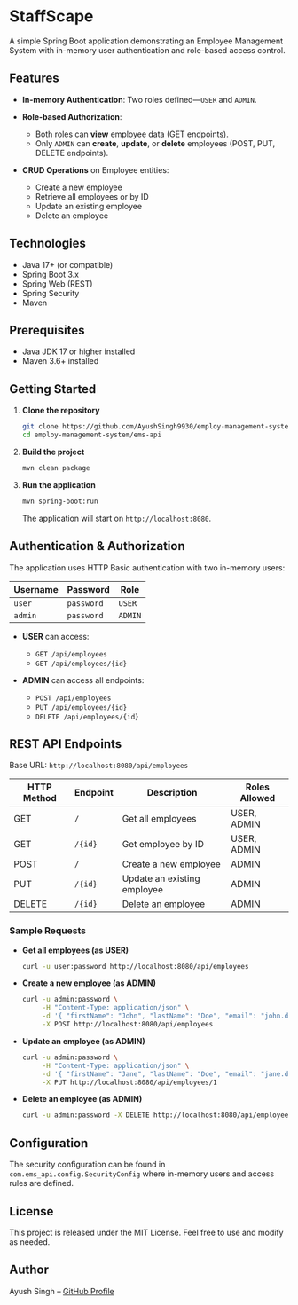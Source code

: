 # StaffScape

A simple Spring Boot application demonstrating an Employee Management System with in-memory user authentication and role-based access control.

## Features

* **In-memory Authentication**: Two roles defined—`USER` and `ADMIN`.
* **Role-based Authorization**:

  * Both roles can **view** employee data (GET endpoints).
  * Only `ADMIN` can **create**, **update**, or **delete** employees (POST, PUT, DELETE endpoints).
* **CRUD Operations** on Employee entities:

  * Create a new employee
  * Retrieve all employees or by ID
  * Update an existing employee
  * Delete an employee

## Technologies

* Java 17+ (or compatible)
* Spring Boot 3.x
* Spring Web (REST)
* Spring Security
* Maven

## Prerequisites

* Java JDK 17 or higher installed
* Maven 3.6+ installed

## Getting Started

1. **Clone the repository**

   ```bash
   git clone https://github.com/AyushSingh9930/employ-management-system.git
   cd employ-management-system/ems-api
   ```

2. **Build the project**

   ```bash
   mvn clean package
   ```

3. **Run the application**

   ```bash
   mvn spring-boot:run
   ```

   The application will start on `http://localhost:8080`.

## Authentication & Authorization

The application uses HTTP Basic authentication with two in-memory users:

| Username | Password   | Role    |
| -------- | ---------- | ------- |
| `user`   | `password` | `USER`  |
| `admin`  | `password` | `ADMIN` |

* **USER** can access:

  * `GET /api/employees`
  * `GET /api/employees/{id}`
* **ADMIN** can access all endpoints:

  * `POST /api/employees`
  * `PUT /api/employees/{id}`
  * `DELETE /api/employees/{id}`

## REST API Endpoints

Base URL: `http://localhost:8080/api/employees`

| HTTP Method | Endpoint | Description                 | Roles Allowed |
| ----------- | -------- | --------------------------- | ------------- |
| GET         | `/`      | Get all employees           | USER, ADMIN   |
| GET         | `/{id}`  | Get employee by ID          | USER, ADMIN   |
| POST        | `/`      | Create a new employee       | ADMIN         |
| PUT         | `/{id}`  | Update an existing employee | ADMIN         |
| DELETE      | `/{id}`  | Delete an employee          | ADMIN         |

### Sample Requests

* **Get all employees (as USER)**

  ```bash
  curl -u user:password http://localhost:8080/api/employees
  ```

* **Create a new employee (as ADMIN)**

  ```bash
  curl -u admin:password \
       -H "Content-Type: application/json" \
       -d '{ "firstName": "John", "lastName": "Doe", "email": "john.doe@example.com" }' \
       -X POST http://localhost:8080/api/employees
  ```

* **Update an employee (as ADMIN)**

  ```bash
  curl -u admin:password \
       -H "Content-Type: application/json" \
       -d '{ "firstName": "Jane", "lastName": "Doe", "email": "jane.doe@example.com" }' \
       -X PUT http://localhost:8080/api/employees/1
  ```

* **Delete an employee (as ADMIN)**

  ```bash
  curl -u admin:password -X DELETE http://localhost:8080/api/employees/1
  ```

## Configuration

The security configuration can be found in `com.ems_api.config.SecurityConfig` where in-memory users and access rules are defined.

## License

This project is released under the MIT License. Feel free to use and modify as needed.

## Author

Ayush Singh – [GitHub Profile](https://github.com/AyushSingh9930)
